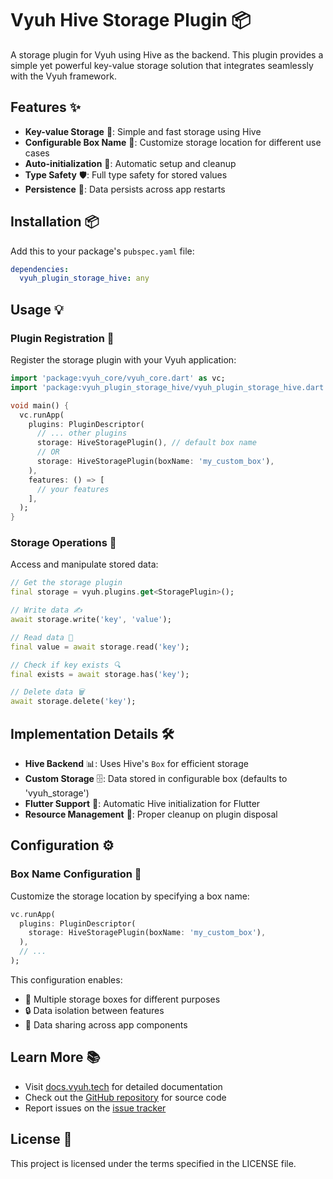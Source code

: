 # Vyuh Hive Storage Plugin 📦

A storage plugin for Vyuh using Hive as the backend. This plugin provides a simple yet powerful key-value storage solution that integrates seamlessly with the Vyuh framework.

## Features ✨

- **Key-value Storage** 🔑: Simple and fast storage using Hive
- **Configurable Box Name** 📝: Customize storage location for different use cases
- **Auto-initialization** 🚀: Automatic setup and cleanup
- **Type Safety** 🛡️: Full type safety for stored values
- **Persistence** 💾: Data persists across app restarts

## Installation 📦

Add this to your package's `pubspec.yaml` file:

```yaml
dependencies:
  vyuh_plugin_storage_hive: any
```

## Usage 💡

### Plugin Registration 🔌

Register the storage plugin with your Vyuh application:

```dart
import 'package:vyuh_core/vyuh_core.dart' as vc;
import 'package:vyuh_plugin_storage_hive/vyuh_plugin_storage_hive.dart';

void main() {
  vc.runApp(
    plugins: PluginDescriptor(
      // ... other plugins
      storage: HiveStoragePlugin(), // default box name
      // OR
      storage: HiveStoragePlugin(boxName: 'my_custom_box'),
    ),
    features: () => [
      // your features
    ],
  );
}
```

### Storage Operations 🔄

Access and manipulate stored data:

```dart
// Get the storage plugin
final storage = vyuh.plugins.get<StoragePlugin>();

// Write data ✍️
await storage.write('key', 'value');

// Read data 📖
final value = await storage.read('key');

// Check if key exists 🔍
final exists = await storage.has('key');

// Delete data 🗑️
await storage.delete('key');
```

## Implementation Details 🛠️

- **Hive Backend** 📊: Uses Hive's `Box` for efficient storage
- **Custom Storage** 🗄️: Data stored in configurable box (defaults to 'vyuh_storage')
- **Flutter Support** 📱: Automatic Hive initialization for Flutter
- **Resource Management** 🧹: Proper cleanup on plugin disposal

## Configuration ⚙️

### Box Name Configuration 📝

Customize the storage location by specifying a box name:

```dart
vc.runApp(
  plugins: PluginDescriptor(
    storage: HiveStoragePlugin(boxName: 'my_custom_box'),
  ),
  // ...
);
```

This configuration enables:
- 🔀 Multiple storage boxes for different purposes
- 🔒 Data isolation between features
- 🤝 Data sharing across app components

## Learn More 📚

- Visit [docs.vyuh.tech](https://docs.vyuh.tech) for detailed documentation
- Check out the [GitHub repository](https://github.com/vyuh-tech/vyuh) for source code
- Report issues on the [issue tracker](https://github.com/vyuh-tech/vyuh/issues)

## License 📄

This project is licensed under the terms specified in the LICENSE file.
